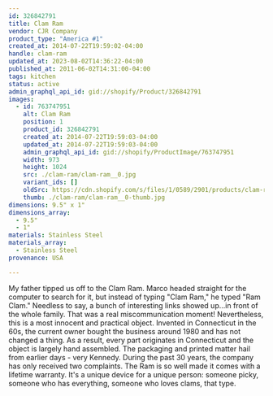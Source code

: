 ```yaml
---
id: 326842791
title: Clam Ram
vendor: CJR Company
product_type: "America #1"
created_at: 2014-07-22T19:59:02-04:00
handle: clam-ram
updated_at: 2023-08-02T14:36:22-04:00
published_at: 2011-06-02T14:31:00-04:00
tags: kitchen
status: active
admin_graphql_api_id: gid://shopify/Product/326842791
images:
  - id: 763747951
    alt: Clam Ram
    position: 1
    product_id: 326842791
    created_at: 2014-07-22T19:59:03-04:00
    updated_at: 2014-07-22T19:59:03-04:00
    admin_graphql_api_id: gid://shopify/ProductImage/763747951
    width: 973
    height: 1024
    src: ./clam-ram/clam-ram__0.jpg
    variant_ids: []
    oldSrc: https://cdn.shopify.com/s/files/1/0589/2901/products/clam-ram_5652.jpeg?v=1406073543
    thumb: ./clam-ram/clam-ram__0-thumb.jpg
dimensions: 9.5" x 1"
dimensions_array:
  - 9.5"
  - 1"
materials: Stainless Steel
materials_array:
  - Stainless Steel
provenance: USA

---
```


My father tipped us off to the Clam Ram. Marco headed straight for the computer to search for it, but instead of typing "Clam Ram," he typed "Ram Clam." Needless to say, a bunch of interesting links showed up...in front of the whole family. That was a real miscommunication moment! Nevertheless, this is a most innocent and practical object. Invented in Connecticut in the 60s, the current owner bought the business around 1980 and has not changed a thing. As a result, every part originates in Connecticut and the object is largely hand assembled. The packaging and printed matter hail from earlier days - very Kennedy. During the past 30 years, the company has only received two complaints. The Ram is so well made it comes with a lifetime warranty. It's a unique device for a unique person: someone picky, someone who has everything, someone who loves clams, that type.